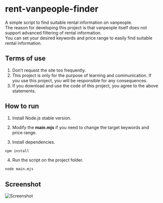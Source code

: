 # rent-vanpeople-finder

A simple script to find suitable rental information on vanpeople.  
The reason for developing this project is that vanpeople itself does not support advanced filtering of rental information.  
You can set your desired keywords and price range to easily find suitable rental information.

## Terms of use

1. Don’t request the site too frequently.
2. This project is only for the purpose of learning and communication. If you use this project, you will be responsible for any consequences.
3. If you download and use the code of this project, you agree to the above statements.

## How to run

1. Install Node.js stable version.
2. Modify the **main.mjs** if you need to change the target keywords and price range.

3. Install dependencies.

```bash
npm install
```

4. Run the script on the project folder.

```bash
node main.mjs
```

## Screenshot

![Screenshot](https://user-images.githubusercontent.com/17811951/146889134-e69df4fd-c1e6-4e85-92cb-8b761627331a.png)
